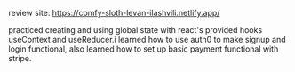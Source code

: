 review site: https://comfy-sloth-levan-ilashvili.netlify.app/

practiced creating and using global state with react's provided hooks useContext and useReducer.i learned how to use auth0 to make signup and login functional, also learned how to set up basic payment functional with stripe.
